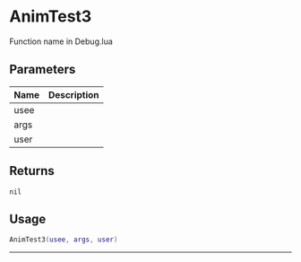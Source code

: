 # AnimTest3

Function name in Debug.lua

## Parameters

| Name | Description |
| ---- | ----------- |
| usee |             |
| args |             |
| user |             |

## Returns

`nil`

## Usage

```lua
AnimTest3(usee, args, user)
```

---
